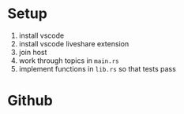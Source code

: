 # Setup

1) install vscode
2) install vscode liveshare extension
3) join host
4) work through topics in `main.rs`
5) implement functions in `lib.rs` so that tests pass

# Github


